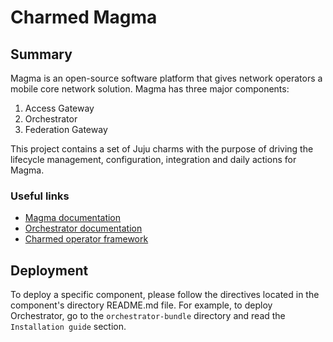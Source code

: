 # Charmed Magma

## Summary

Magma is an open-source software platform that gives network operators a mobile core network 
solution. Magma has three major components:
1. Access Gateway
2. Orchestrator
3. Federation Gateway

This project contains a set of Juju charms with the purpose of driving the lifecycle 
management, configuration, integration and daily actions for Magma.

### Useful links

- [Magma documentation](https://docs.magmacore.org/docs/basics/introduction)
- [Orchestrator documentation](https://docs.magmacore.org/docs/orc8r/architecture_overview)
- [Charmed operator framework](https://juju.is/docs/sdk)

## Deployment
To deploy a specific component, please follow the directives located in the component's directory 
README.md file. For example, to deploy Orchestrator, go to the `orchestrator-bundle` directory and
read the `Installation guide` section.

